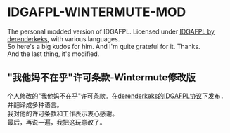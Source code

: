 # IDGAFPL-WINTERMUTE-MOD  
The personal modded version of IDGAFPL. Licensed under [IDGAFPL by derenderkeks](https://tldrlegal.com/license/idgaf-v1.0#fulltext), with various languages.  
So here's a big kudos for him. And I'm quite grateful for it. Thanks.  
And the last thing, it's modified.  

## "我他妈不在乎"许可条款-Wintermute修改版
个人修改的"我他妈不在乎"许可条款。在[derenderkeks的IDGAFPL协议](https://tldrlegal.com/license/idgaf-v1.0#fulltext)下发布，并翻译成多种语言。  
我对他的许可条款和工作表示衷心感谢。  
最后，再说一遍，我把这玩意改了。  
